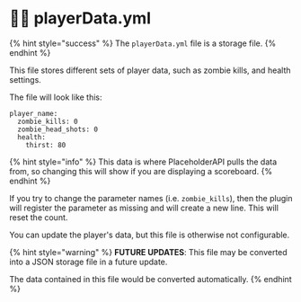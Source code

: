 # 👩🔧 playerData.yml

{% hint style="success" %}
The `playerData.yml` file is a storage file.
{% endhint %}

This file stores different sets of player data, such as zombie kills, and health settings.

The file will look like this:

```
player_name:
  zombie_kills: 0
  zombie_head_shots: 0
  health:
    thirst: 80
```

{% hint style="info" %}
This data is where PlaceholderAPI pulls the data from, so changing this will show if you are displaying a scoreboard.
{% endhint %}

If you try to change the parameter names (i.e. `zombie_kills`), then the plugin will register the parameter as missing and will create a new line. This will reset the count.

You can update the player's data, but this file is otherwise not configurable.

{% hint style="warning" %}
**FUTURE UPDATES**: This file may be converted into a JSON storage file in a future update.&#x20;

The data contained in this file would be converted automatically.
{% endhint %}
